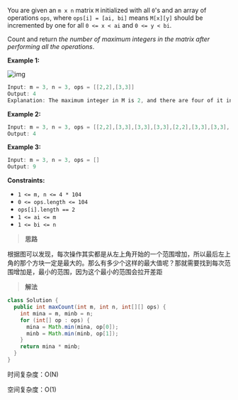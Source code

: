 You are given an `m x n` matrix `M` initialized with all `0`'s and an array of operations `ops`, where `ops[i] = [ai, bi]` means `M[x][y]` should be incremented by one for all `0 <= x < ai` and `0 <= y < bi`.

Count and return *the number of maximum integers in the matrix after performing all the operations*.

 

**Example 1:**

![img](https://assets.leetcode.com/uploads/2020/10/02/ex1.jpg)

```java
Input: m = 3, n = 3, ops = [[2,2],[3,3]]
Output: 4
Explanation: The maximum integer in M is 2, and there are four of it in M. So return 4.
```

**Example 2:**

```java
Input: m = 3, n = 3, ops = [[2,2],[3,3],[3,3],[3,3],[2,2],[3,3],[3,3],[3,3],[2,2],[3,3],[3,3],[3,3]]
Output: 4
```

**Example 3:**

```java
Input: m = 3, n = 3, ops = []
Output: 9
```

 

**Constraints:**

- `1 <= m, n <= 4 * 104`
- `0 <= ops.length <= 104`
- `ops[i].length == 2`
- `1 <= ai <= m`
- `1 <= bi <= n`

> **思路**

根据图可以发现，每次操作其实都是从左上角开始的一个范围增加，所以最后左上角的那个方块一定是最大的。那么有多少个这样的最大值呢？那就需要找到每次范围增加是，最小的范围，因为这个最小的范围会拉开差距

> **解法**

```java
class Solution {
  public int maxCount(int m, int n, int[][] ops) {
    int mina = m, minb = n;
    for (int[] op : ops) {
      mina = Math.min(mina, op[0]);
      minb = Math.min(minb, op[1]);
    }
    return mina * minb;
  }
}
```

时间复杂度：O(N)

空间复杂度：O(1)